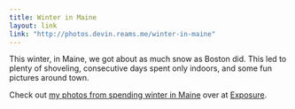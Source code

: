 ```yaml
---
title: Winter in Maine
layout: link
link: "http://photos.devin.reams.me/winter-in-maine"
---
```


This winter, in Maine, we got about as much snow as Boston did. This led to plenty of shoveling, consecutive days spent only indoors, and some fun pictures around town.

Check out [my photos from spending winter in Maine](http://photos.devin.reams.me/winter-in-maine) over at [Exposure](https://exposure.co/).
